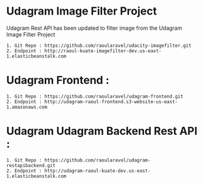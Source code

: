 # Udagram Image Filter Project


Udagram Rest API has been updated to filter image from the Udagram Image Filter Project 

    1. Git Repo : https://github.com/raoularavel/udacity-imagefilter.git
    2. Endpoint : http://raoul-kuate-imagefilter-dev.us-east-1.elasticbeanstalk.com

# Udagram Frontend :

    1. Git Repo : https://github.com/raoularavel/udagram-frontend.git
    2. Endpoint : http://udagram-raoul-frontend.s3-website-us-east-1.amazonaws.com
 
# Udagram Udagram Backend Rest API :

    1. Git Repo : https://github.com/raoularavel/udagram-restapibackend.git
    2. Endpoint : http://udagram-raoul-kuate-dev.us-east-1.elasticbeanstalk.com
    